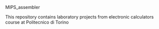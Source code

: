 MIPS_assembler

This repository contains laboratory projects from electronic calculators course at Politecnico di Torino
